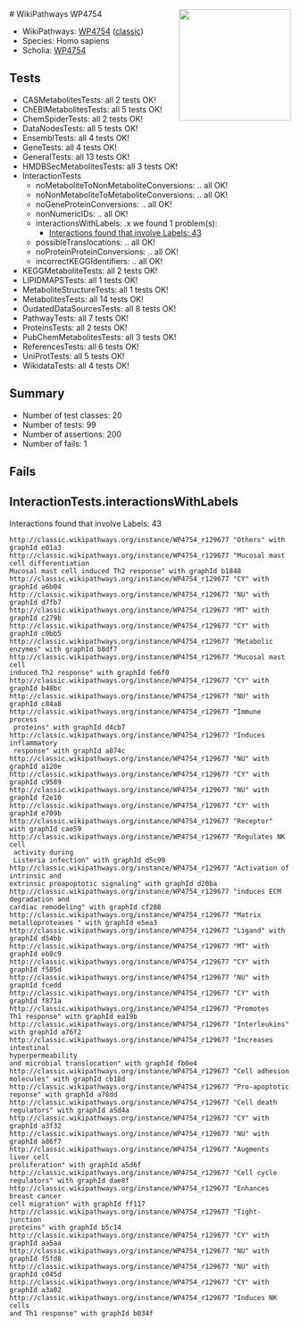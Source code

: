 <img style="float: right; width: 200px" src="https://upload.wikimedia.org/wikipedia/commons/thumb/8/83/Wplogo_with_text_500.png/640px-Wplogo_with_text_500.png" />
# WikiPathways WP4754

* WikiPathways: [WP4754](https://wikipathways.org/pathways/WP4754) ([classic](https://classic.wikipathways.org/instance/WP4754))
* Species: Homo sapiens
* Scholia: [WP4754](https://scholia.toolforge.org/wikipathways/WP4754)
## Tests
* CASMetabolitesTests: all 2 tests OK!
* ChEBIMetabolitesTests: all 5 tests OK!
* ChemSpiderTests: all 2 tests OK!
* DataNodesTests: all 5 tests OK!
* EnsemblTests: all 4 tests OK!
* GeneTests: all 4 tests OK!
* GeneralTests: all 13 tests OK!
* HMDBSecMetabolitesTests: all 3 tests OK!
* InteractionTests
    * noMetaboliteToNonMetaboliteConversions: .. all OK!
    * noNonMetaboliteToMetaboliteConversions: .. all OK!
    * noGeneProteinConversions: .. all OK!
    * nonNumericIDs: .. all OK!
    * interactionsWithLabels: .x we found 1 problem(s):
        * [Interactions found that involve Labels: 43](#fe97a918)
    * possibleTranslocations: .. all OK!
    * noProteinProteinConversions: .. all OK!
    * incorrectKEGGIdentifiers: .. all OK!
* KEGGMetaboliteTests: all 2 tests OK!
* LIPIDMAPSTests: all 1 tests OK!
* MetaboliteStructureTests: all 1 tests OK!
* MetabolitesTests: all 14 tests OK!
* OudatedDataSourcesTests: all 8 tests OK!
* PathwayTests: all 7 tests OK!
* ProteinsTests: all 2 tests OK!
* PubChemMetabolitesTests: all 3 tests OK!
* ReferencesTests: all 6 tests OK!
* UniProtTests: all 5 tests OK!
* WikidataTests: all 4 tests OK!


## Summary

* Number of test classes: 20
* Number of tests: 99
* Number of assertions: 200
* Number of fails: 1

## Fails

<a name="fe97a918" />

## InteractionTests.interactionsWithLabels

Interactions found that involve Labels: 43
```
http://classic.wikipathways.org/instance/WP4754_r129677 "Others" with graphId e01a3
http://classic.wikipathways.org/instance/WP4754_r129677 "Mucosal mast cell differentiation
Mucosal mast cell induced Th2 response" with graphId b1848
http://classic.wikipathways.org/instance/WP4754_r129677 "CY" with graphId a6b04
http://classic.wikipathways.org/instance/WP4754_r129677 "NU" with graphId d7fb7
http://classic.wikipathways.org/instance/WP4754_r129677 "MT" with graphId c279b
http://classic.wikipathways.org/instance/WP4754_r129677 "CY" with graphId c0bb5
http://classic.wikipathways.org/instance/WP4754_r129677 "Metabolic enzymes" with graphId b8df7
http://classic.wikipathways.org/instance/WP4754_r129677 "Mucosal mast cell
induced Th2 response" with graphId fe6f0
http://classic.wikipathways.org/instance/WP4754_r129677 "CY" with graphId b48bc
http://classic.wikipathways.org/instance/WP4754_r129677 "NU" with graphId c84a8
http://classic.wikipathways.org/instance/WP4754_r129677 "Immune process
 proteins" with graphId d4cb7
http://classic.wikipathways.org/instance/WP4754_r129677 "Induces inflammatory
 response" with graphId a074c
http://classic.wikipathways.org/instance/WP4754_r129677 "NU" with graphId a120e
http://classic.wikipathways.org/instance/WP4754_r129677 "CY" with graphId c9589
http://classic.wikipathways.org/instance/WP4754_r129677 "NU" with graphId f2e10
http://classic.wikipathways.org/instance/WP4754_r129677 "CY" with graphId e709b
http://classic.wikipathways.org/instance/WP4754_r129677 "Receptor" with graphId cae59
http://classic.wikipathways.org/instance/WP4754_r129677 "Regulates NK cell
 activity during
 Listeria infection" with graphId d5c99
http://classic.wikipathways.org/instance/WP4754_r129677 "Activation of intrinsic and 
extrinsic proapoptotic signaling" with graphId d20ba
http://classic.wikipathways.org/instance/WP4754_r129677 "induces ECM degradation and
cardiac remodeling" with graphId cf288
http://classic.wikipathways.org/instance/WP4754_r129677 "Matrix metalloproteases " with graphId e5ea3
http://classic.wikipathways.org/instance/WP4754_r129677 "Ligand" with graphId d54bb
http://classic.wikipathways.org/instance/WP4754_r129677 "MT" with graphId eb8c9
http://classic.wikipathways.org/instance/WP4754_r129677 "CY" with graphId f585d
http://classic.wikipathways.org/instance/WP4754_r129677 "NU" with graphId fcedd
http://classic.wikipathways.org/instance/WP4754_r129677 "CY" with graphId f871a
http://classic.wikipathways.org/instance/WP4754_r129677 "Promotes 
Th1 response" with graphId ea19b
http://classic.wikipathways.org/instance/WP4754_r129677 "Interleukins" with graphId a76f2
http://classic.wikipathways.org/instance/WP4754_r129677 "Increases intestinal
hyperpermeability
and microbial translocation" with graphId fb0e4
http://classic.wikipathways.org/instance/WP4754_r129677 "Cell adhesion
molecules" with graphId cb18d
http://classic.wikipathways.org/instance/WP4754_r129677 "Pro-apoptotic
reponse" with graphId a78dd
http://classic.wikipathways.org/instance/WP4754_r129677 "Cell death
regulators" with graphId a5d4a
http://classic.wikipathways.org/instance/WP4754_r129677 "CY" with graphId a3f32
http://classic.wikipathways.org/instance/WP4754_r129677 "NU" with graphId a86f7
http://classic.wikipathways.org/instance/WP4754_r129677 "Augments liver cell
proliferation" with graphId a5d6f
http://classic.wikipathways.org/instance/WP4754_r129677 "Cell cycle
regulators" with graphId dae8f
http://classic.wikipathways.org/instance/WP4754_r129677 "Enhances breast cancer 
cell migration" with graphId ff117
http://classic.wikipathways.org/instance/WP4754_r129677 "Tight-junction
proteins" with graphId b5c14
http://classic.wikipathways.org/instance/WP4754_r129677 "CY" with graphId aa5aa
http://classic.wikipathways.org/instance/WP4754_r129677 "NU" with graphId f5fd8
http://classic.wikipathways.org/instance/WP4754_r129677 "NU" with graphId c045d
http://classic.wikipathways.org/instance/WP4754_r129677 "CY" with graphId a3a02
http://classic.wikipathways.org/instance/WP4754_r129677 "Induces NK cells
and Th1 response" with graphId b034f
```

